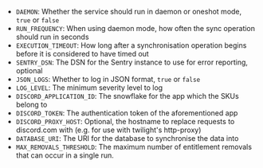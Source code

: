- `DAEMON`: Whether the service should run in daemon or oneshot mode, `true` or `false`
- `RUN_FREQUENCY`: When using daemon mode, how often the sync operation should run in seconds
- `EXECUTION_TIMEOUT`: How long after a synchronisation operation begins before it is considered to have timed out
- `SENTRY_DSN`: The DSN for the Sentry instance to use for error reporting, optional
- `JSON_LOGS`: Whether to log in JSON format, `true` or `false`
- `LOG_LEVEL`: The minimum severity level to log
- `DISCORD_APPLICATION_ID`: The snowflake for the app which the SKUs belong to
- `DISCORD_TOKEN`: The authentication token of the aforementioned app
- `DISCORD_PROXY_HOST`: Optional, the hostname to replace requests to discord.com with (e.g. for use with twilight's http-proxy)
- `DATABASE_URI`: The URI for the database to synchronise the data into
- `MAX_REMOVALS_THRESHOLD`: The maximum number of entitlement removals that can occur in a single run.
